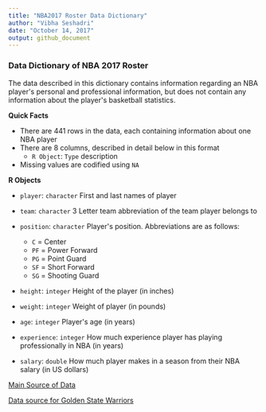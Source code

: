 ```yaml
---
title: "NBA2017 Roster Data Dictionary"
author: "Vibha Seshadri"
date: "October 14, 2017"
output: github_document
---
```


### Data Dictionary of NBA 2017 Roster
The data described in this dictionary contains information regarding an NBA player's personal and professional information, but does not contain any information about the player's basketball statistics.

**Quick Facts**

- There are 441 rows in the data, each containing information about one NBA player
- There are 8 columns, described in detail below in this format
     - `R Object`: `Type` description
- Missing values are codified using `NA`

**R Objects**

- `player`: `character` First and last names of player

- `team`: `character` 3 Letter team abbreviation of the team player belongs to

- `position`: `character` Player's position. Abbreviations are as follows:
     - `C` = Center
     - `PF` = Power Forward
     - `PG` = Point Guard
     - `SF` = Short Forward
     - `SG` = Shooting Guard

- `height`: `integer` Height of the player (in inches)

- `weight`: `integer` Weight of player (in pounds)

- `age`: `integer` Player's age (in years)

- `experience`: `integer` How much experience player has playing professionally in NBA (in years)

- `salary`: `double` How much player makes in a season from their NBA salary (in US dollars)

[Main Source of Data](www.basketball-reference.com)

[Data source for Golden State Warriors](www.basketball-reference.com/teams/GSW/2017.html)